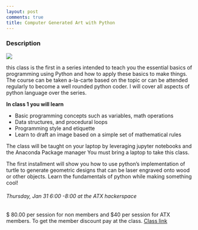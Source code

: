 ```yaml
---
layout: post
comments: true
title: Computer Generated Art with Python 
---
```

### Description

<img src="{{ site.baseurl }}/img/drawingFl2.jpg">

this class is the first in a series intended to teach you the essential basics of programming using Python and how to apply these basics to make things. The course can be taken a-la-carte based on the topic or can be attended regularly to become a well rounded python coder. I will cover all aspects of python language over the series.

**In class 1 you will learn** 

* Basic programming concepts such as variables, math operations 
* Data structures, and procedural loops
* Programming style and etiquette
* Learn to draft an image based on a simple set of mathematical rules

The class will be taught on your laptop by leveraging jupyter notebooks and the Anaconda Package manager
You must bring a laptop to take this class.

The first installment will show you how to use python’s implementation of turtle to generate geometric designs that can be laser engraved onto wood or other objects.  Learn the fundamentals of python while making something cool!

###### *Thursday, Jan 31 6:00 -8:00 at the ATX hackerspace*

$ 80.00 per session for non members and $40 per session for ATX members. To get the member discount pay at the class. [Class link](https://www.eventbrite.com/e/python-for-makers-and-other-humans-drawing-with-python-tickets-55500616839?aff=GunnarPython)

